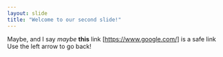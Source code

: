 ```yaml
---
layout: slide
title: "Welcome to our second slide!"
---
```

Maybe, and I say *maybe* **this** link [https://www.google.com/] is a safe link
Use the left arrow to go back!
